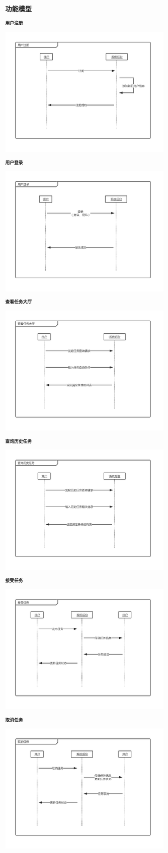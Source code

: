 ## 功能模型





#### 用户注册

![](.\images\功能模型-用户注册.png)



#### 用户登录

![](.\images\功能模型-用户登录.png)



#### 查看任务大厅

![](.\images\功能模型-查看任务大厅.png)

#### 查询历史任务

![](.\images\功能模型-查询历史任务.png)

#### 接受任务

![](.\images\功能模型-接受任务.png)



#### 取消任务

![](.\images\功能模型-取消任务.png)

